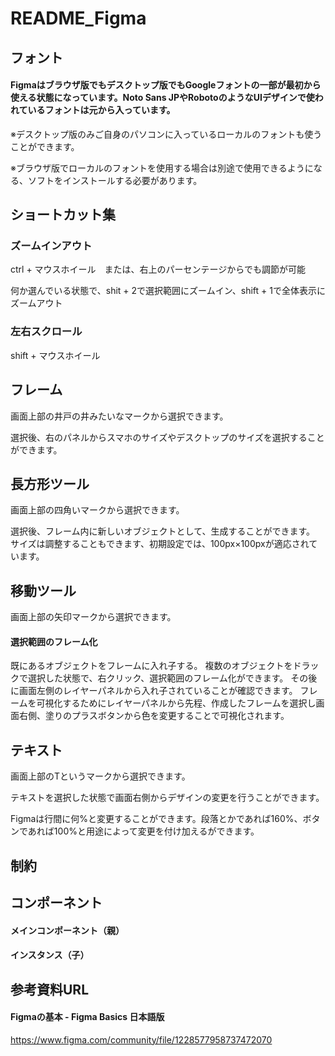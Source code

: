 # README_Figma

## フォント
#### Figmaはブラウザ版でもデスクトップ版でもGoogleフォントの一部が最初から使える状態になっています。Noto Sans JPやRobotoのようなUIデザインで使われているフォントは元から入っています。

※デスクトップ版のみご自身のパソコンに入っているローカルのフォントも使うことができます。

※ブラウザ版でローカルのフォントを使用する場合は別途で使用できるようになる、ソフトをインストールする必要があります。

## ショートカット集
### ズームインアウト
ctrl + マウスホイール　または、右上のパーセンテージからでも調節が可能

何か選んでいる状態で、shit + 2で選択範囲にズームイン、shift + 1で全体表示にズームアウト

### 左右スクロール
shift + マウスホイール

## フレーム
画面上部の井戸の井みたいなマークから選択できます。

選択後、右のパネルからスマホのサイズやデスクトップのサイズを選択することができます。

## 長方形ツール
画面上部の四角いマークから選択できます。

選択後、フレーム内に新しいオブジェクトとして、生成することができます。
サイズは調整することもできます、初期設定では、100px×100pxが適応されています。

## 移動ツール
画面上部の矢印マークから選択できます。

#### 選択範囲のフレーム化
既にあるオブジェクトをフレームに入れ子する。
複数のオブジェクトをドラックで選択した状態で、右クリック、選択範囲のフレーム化ができます。
その後に画面左側のレイヤーパネルから入れ子されていることが確認できます。
フレームを可視化するためにレイヤーパネルから先程、作成したフレームを選択し画面右側、塗りのプラスボタンから色を変更することで可視化されます。

## テキスト
画面上部のTというマークから選択できます。

テキストを選択した状態で画面右側からデザインの変更を行うことができます。

Figmaは行間に何%と変更することができます。段落とかであれば160%、ボタンであれば100%と用途によって変更を付け加えるができます。

## 制約

## コンポーネント

#### メインコンポーネント（親）

#### インスタンス（子）


## 参考資料URL
#### Figmaの基本 - Figma Basics 日本語版
https://www.figma.com/community/file/1228577958737472070

